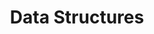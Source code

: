 ---
layout: categories
categories: data_structures
title: Data Structures
permalink: /category/data_structures
---